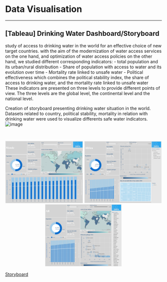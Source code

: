 # Data Visualisation



----------
## [Tableau] Drinking Water Dashboard/Storyboard

study of access to drinking water in the world for an effective choice of new target countries. with the aim of the modernization of water access services on the one hand, and optimization of water access policies on the other hand,  we studied different corresponding indicators: 
	- total population and its urban/rural distribution
	- Share of population with access to water and its evolution over time
	- Mortality rate linked to unsafe water
	- Political effectiveness which combines the political stability index, the share of access to drinking water, and the mortality rate linked to unsafe water
These indicators are presented on three levels to provide different points of view. The three levels are the global level, the continental level and the national level.

Creation of storyboard presenting drinking water situation in the world. Datasets related to country, political stability, mortality in relation with drinking water were used to visualize differents safe water indicators.![image](https://github.com/user-attachments/assets/81341123-d332-4e6d-95b7-4b850cd08df8)

<br/>

<p align="center">
  <img src="https://github.com/haejiyun/data-visualisation/blob/main/Drinking%20Water%20Storyboard/world.png" width="250" height="200">
  <img src="https://github.com/haejiyun/data-visualisation/blob/main/Drinking%20Water%20Storyboard/continent.png" width="250" height="200">
  <img src="https://github.com/haejiyun/data-visualisation/blob/main/Drinking%20Water%20Storyboard/country.png" width="250" height="200">
<p/>

<a href="https://public.tableau.com/app/profile/digitalhip/viz/drinkingwater_16629834019640/tateaupotable">Storyboard</a>
